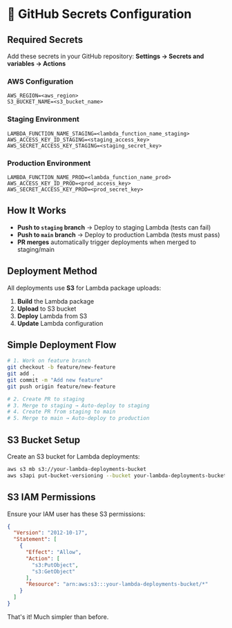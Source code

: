 # 🔐 GitHub Secrets Configuration

## Required Secrets

Add these secrets in your GitHub repository: **Settings → Secrets and variables → Actions**

### AWS Configuration
```
AWS_REGION=<aws_region>
S3_BUCKET_NAME=<s3_bucket_name>
```

### Staging Environment
```
LAMBDA_FUNCTION_NAME_STAGING=<lambda_function_name_staging>
AWS_ACCESS_KEY_ID_STAGING=<staging_access_key>
AWS_SECRET_ACCESS_KEY_STAGING=<staging_secret_key>
```

### Production Environment
```
LAMBDA_FUNCTION_NAME_PROD=<lambda_function_name_prod>
AWS_ACCESS_KEY_ID_PROD=<prod_access_key>
AWS_SECRET_ACCESS_KEY_PROD=<prod_secret_key>
```

## How It Works

- **Push to `staging` branch** → Deploy to staging Lambda (tests can fail)
- **Push to `main` branch** → Deploy to production Lambda (tests must pass)
- **PR merges** automatically trigger deployments when merged to staging/main

## Deployment Method

All deployments use **S3** for Lambda package uploads:
1. **Build** the Lambda package
2. **Upload** to S3 bucket
3. **Deploy** Lambda from S3
4. **Update** Lambda configuration

## Simple Deployment Flow

```bash
# 1. Work on feature branch
git checkout -b feature/new-feature
git add .
git commit -m "Add new feature"
git push origin feature/new-feature

# 2. Create PR to staging
# 3. Merge to staging → Auto-deploy to staging
# 4. Create PR from staging to main
# 5. Merge to main → Auto-deploy to production
```

## S3 Bucket Setup

Create an S3 bucket for Lambda deployments:
```bash
aws s3 mb s3://your-lambda-deployments-bucket
aws s3api put-bucket-versioning --bucket your-lambda-deployments-bucket --versioning-configuration Status=Enabled
```

## S3 IAM Permissions

Ensure your IAM user has these S3 permissions:
```json
{
  "Version": "2012-10-17",
  "Statement": [
    {
      "Effect": "Allow",
      "Action": [
        "s3:PutObject",
        "s3:GetObject"
      ],
      "Resource": "arn:aws:s3:::your-lambda-deployments-bucket/*"
    }
  ]
}
```

That's it! Much simpler than before.
